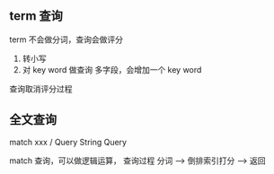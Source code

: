 
## term 查询

term 不会做分词，查询会做评分
1. 转小写
2. 对 key word 做查询
  多字段，会增加一个 key word

查询取消评分过程

## 全文查询

match xxx / Query String Query

match 查询，可以做逻辑运算，
查询过程  分词 --> 倒排索引打分 --> 返回